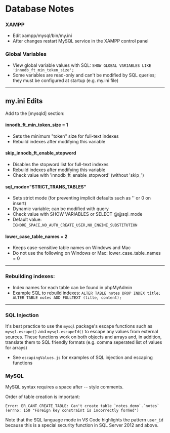 # Database Notes

### XAMPP
* Edit xampp/mysql/bin/my.ini
* After changes restart MySQL service in the XAMPP control panel

### Global Variables
* View global variable values with SQL: `SHOW GLOBAL VARIABLES LIKE 'innodb_ft_min_token_size';`
* Some variables are read-only and can't be modified by SQL queries; they must be configured at startup (e.g. my.ini file)

---

## my.ini Edits
Add to the [mysqld] section:

#### innodb_ft_min_token_size = 1
* Sets the minimum "token" size for full-text indexes
* Rebuild indexes after modifying this variable

#### skip_innodb_ft_enable_stopword
* Disables the stopword list for full-text indexes
* Rebuild indexes after modifying this variable
* Check value with 'innodb_ft_enable_stopword' (without 'skip_')

#### sql_mode="STRICT_TRANS_TABLES"
* Sets strict mode (for preventing implicit defaults such as '' or 0 on insert)
* Dynamic variable; can be modified with query
* Check value with SHOW VARIABLES or SELECT @@sql_mode
* Default value: `IGNORE_SPACE,NO_AUTO_CREATE_USER,NO_ENGINE_SUBSTITUTION`

#### lower_case_table_names = 2
* Keeps case-sensitive table names on Windows and Mac
* Do not use the following on Windows or Mac: lower_case_table_names = 0

---

### Rebuilding indexes:
* Index names for each table can be found in phpMyAdmin
* Example SQL to rebuild indexes:
`ALTER TABLE notes DROP INDEX title;
ALTER TABLE notes ADD FULLTEXT (title, content);`

---

### SQL Injection

It's best practice to use the `mysql` package's escape functions such as `mysql.escape()` and `mysql.escapeId()` to escape any values from external sources. These functions work on both objects and arrays and, in addition, translate them to SQL friendly formats (e.g. comma seperated list of values for arrays) 

* See `escapingValues.js` for examples of SQL injection and escaping functions

### MySQL

MySQL syntax requires a space after -- style comments.

Order of table creation is important:
```
Error: ER_CANT_CREATE_TABLE: Can't create table `notes_demo`.`notes` (errno: 150 "Foreign key constraint is incorrectly formed")
```

Note that the SQL language mode in VS Code highlights the pattern `user_id` because this is a special security function in SQL Server 2012 and above.